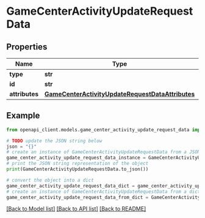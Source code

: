 # GameCenterActivityUpdateRequestData


## Properties

Name | Type | Description | Notes
------------ | ------------- | ------------- | -------------
**type** | **str** |  | 
**id** | **str** |  | 
**attributes** | [**GameCenterActivityUpdateRequestDataAttributes**](GameCenterActivityUpdateRequestDataAttributes.md) |  | [optional] 

## Example

```python
from openapi_client.models.game_center_activity_update_request_data import GameCenterActivityUpdateRequestData

# TODO update the JSON string below
json = "{}"
# create an instance of GameCenterActivityUpdateRequestData from a JSON string
game_center_activity_update_request_data_instance = GameCenterActivityUpdateRequestData.from_json(json)
# print the JSON string representation of the object
print(GameCenterActivityUpdateRequestData.to_json())

# convert the object into a dict
game_center_activity_update_request_data_dict = game_center_activity_update_request_data_instance.to_dict()
# create an instance of GameCenterActivityUpdateRequestData from a dict
game_center_activity_update_request_data_from_dict = GameCenterActivityUpdateRequestData.from_dict(game_center_activity_update_request_data_dict)
```
[[Back to Model list]](../README.md#documentation-for-models) [[Back to API list]](../README.md#documentation-for-api-endpoints) [[Back to README]](../README.md)


